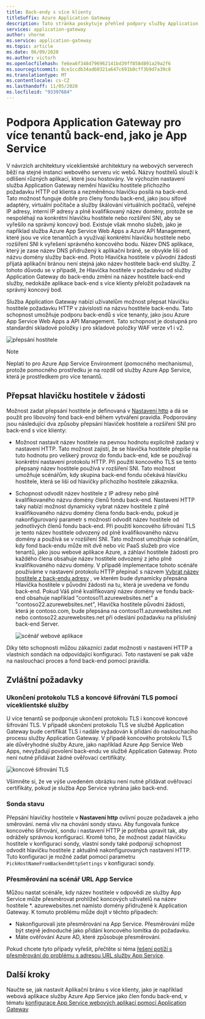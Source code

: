 ```yaml
---
title: Back-endy s více klienty
titleSuffix: Azure Application Gateway
description: Tato stránka poskytuje přehled podpory služby Application Gateway pro back-endy s více tenanty.
services: application-gateway
author: vhorne
ms.service: application-gateway
ms.topic: article
ms.date: 06/09/2020
ms.author: victorh
ms.openlocfilehash: fe6ea6f348d796962141bd39ff858d891a29a2f6
ms.sourcegitcommit: 0ce1ccdb34ad60321a647c691b0cff3b9d7a39c8
ms.translationtype: MT
ms.contentlocale: cs-CZ
ms.lasthandoff: 11/05/2020
ms.locfileid: "93397684"
---
```

# <a name="application-gateway-support-for-multi-tenant-back-ends-such-as-app-service"></a>Podpora Application Gateway pro více tenantů back-end, jako je App Service

V návrzích architektury víceklientské architektury na webových serverech běží na stejné instanci webového serveru víc webů. Názvy hostitelů slouží k odlišení různých aplikací, které jsou hostovány. Ve výchozím nastavení služba Application Gateway nemění hlavičku hostitele příchozího požadavku HTTP od klienta a nezměněnou hlavičku posílá na back-end. Tato možnost funguje dobře pro členy fondu back-end, jako jsou síťové adaptéry, virtuální počítače a služby škálování virtuálních počítačů, veřejné IP adresy, interní IP adresy a plně kvalifikovaný název domény, protože se nespoléhají na konkrétní hlavičku hostitele nebo rozšíření SNI, aby se vyřešilo na správný koncový bod. Existuje však mnoho služeb, jako je například služba Azure App Service Web Apps a Azure API Management, které jsou ve více tenantůch a využívají konkrétní hlavičku hostitele nebo rozšíření SNI k vyřešení správného koncového bodu. Název DNS aplikace, který je zase název DNS přidružený k aplikační bráně, se obvykle liší od názvu domény služby back-end. Proto Hlavička hostitele v původní žádosti přijatá aplikační bránou není stejná jako název hostitele back-end služby. Z tohoto důvodu se v případě, že Hlavička hostitele v požadavku od služby Application Gateway do back-endu změní na název hostitele back-end služby, nedokáže aplikace back-end s více klienty přeložit požadavek na správný koncový bod. 

Služba Application Gateway nabízí uživatelům možnost přepsat hlavičku hostitele požadavku HTTP v závislosti na názvu hostitele back-endu. Tato schopnost umožňuje podporu back-endů s více tenanty, jako jsou Azure App Service Web Apps a API Management. Tato schopnost je dostupná pro standardní skladové položky i pro skladové položky WAF verze v1 i v2. 

![přepsání hostitele](./media/application-gateway-web-app-overview/host-override.png)

> [!NOTE]
> Neplatí to pro Azure App Service Environment (pomocného mechanismu), protože pomocného prostředku je na rozdíl od služby Azure App Service, která je prostředkem pro více tenantů.

## <a name="override-host-header-in-the-request"></a>Přepsat hlavičku hostitele v žádosti

Možnost zadat přepsání hostitele je definovaná v [Nastavení http](./configuration-overview.md#http-settings) a dá se použít pro libovolný fond back-end během vytváření pravidla. Podporovány jsou následující dva způsoby přepsání hlaviček hostitele a rozšíření SNI pro back-end s více klienty:

- Možnost nastavit název hostitele na pevnou hodnotu explicitně zadaný v nastavení HTTP. Tato možnost zajistí, že se hlavička hostitele přepíše na tuto hodnotu pro veškerý provoz do fondu back-end, kde se používají konkrétní nastavení protokolu HTTP. Při použití koncového TLS se tento přepsaný název hostitele používá v rozšíření SNI. Tato možnost umožňuje scénářům, kdy skupina back-end fondu očekává hlavičku hostitele, která se liší od hlavičky příchozího hostitele zákazníka.

- Schopnost odvodit název hostitele z IP adresy nebo plně kvalifikovaného názvu domény členů fondu back-end. Nastavení HTTP taky nabízí možnost dynamicky vybrat název hostitele z plně kvalifikovaného názvu domény člena fondu back-endu, pokud je nakonfigurovaný parametr s možností odvodit název hostitele od jednotlivých členů fondu back-end. Při použití koncového šifrování TLS je tento název hostitele odvozený od plně kvalifikovaného názvu domény a používá se v rozšíření SNI. Tato možnost umožňuje scénářům, kdy fond back-endu může mít dvě nebo víc PaaS služeb pro více tenantů, jako jsou webové aplikace Azure, a záhlaví hostitele žádosti pro každého člena obsahuje název hostitele odvozený z jeho plně kvalifikovaného názvu domény. V případě implementace tohoto scénáře používáme v nastavení protokolu HTTP přepínač s názvem [Vybrat název hostitele z back-endu adresy](./configuration-http-settings.md#pick-host-name-from-back-end-address) , ve kterém bude dynamicky přepsána Hlavička hostitele v původní žádosti na tu, která je uvedena ve fondu back-end.  Pokud Váš plně kvalifikovaný název domény ve fondu back-end obsahuje například "contoso11.azurewebsites.net" a "contoso22.azurewebsites.net", Hlavička hostitele původní žádosti, která je contoso.com, bude přepsána na contoso11.azurewebsites.net nebo contoso22.azurewebsites.net při odeslání požadavku na příslušný back-end Server. 

  ![scénář webové aplikace](./media/application-gateway-web-app-overview/scenario.png)

Díky této schopnosti můžou zákazníci zadat možnosti v nastavení HTTP a vlastních sondách na odpovídající konfiguraci. Toto nastavení se pak váže na naslouchací proces a fond back-end pomocí pravidla.

## <a name="special-considerations"></a>Zvláštní požadavky

### <a name="tls-termination-and-end-to-end-tls-with-multi-tenant-services"></a>Ukončení protokolu TLS a koncové šifrování TLS pomocí víceklientské služby

U více tenantů se podporuje ukončení protokolu TLS i koncové koncové šifrování TLS. V případě ukončení protokolu TLS ve službě Application Gateway bude certifikát TLS i nadále vyžadován k přidání do naslouchacího procesu služby Application Gateway. V případě koncového protokolu TLS ale důvěryhodné služby Azure, jako například Azure App Service Web Apps, nevyžadují povolení back-endu ve službě Application Gateway. Proto není nutné přidávat žádné ověřovací certifikáty. 

![koncové šifrování TLS](./media/application-gateway-web-app-overview/end-to-end-ssl.png)

Všimněte si, že ve výše uvedeném obrázku není nutné přidávat ověřovací certifikáty, pokud je služba App Service vybrána jako back-end.

### <a name="health-probe"></a>Sonda stavu

Přepsání hlavičky hostitele v **Nastavení http** ovlivní pouze požadavek a jeho směrování. nemá vliv na chování sondy stavu. Aby fungovala funkce koncového šifrování, sondu i nastavení HTTP je potřeba upravit tak, aby odrážely správnou konfiguraci. Kromě toho, že možnost zadat hlavičku hostitele v konfiguraci sondy, vlastní sondy také podporují schopnost odvodit hlavičku hostitele z aktuálně nakonfigurovaných nastavení HTTP. Tuto konfiguraci je možné zadat pomocí parametru `PickHostNameFromBackendHttpSettings` v konfiguraci sondy.

### <a name="redirection-to-app-services-url-scenario"></a>Přesměrování na scénář URL App Service

Můžou nastat scénáře, kdy název hostitele v odpovědi ze služby App Service může přesměrovat prohlížeč koncových uživatelů na název hostitele *. azurewebsites.net namísto domény přidružené k Application Gateway. K tomuto problému může dojít v těchto případech:

- Nakonfigurovali jste přesměrování na App Service. Přesměrování může být stejně jednoduché jako přidání koncového lomítka do požadavku.
- Máte ověřování Azure AD, které způsobuje přesměrování.

Pokud chcete tyto případy vyřešit, přečtěte si téma [řešení potíží s přesměrování do problému s adresou URL služby App Service](./troubleshoot-app-service-redirection-app-service-url.md).

## <a name="next-steps"></a>Další kroky

Naučte se, jak nastavit Aplikační bránu s více klienty, jako je například webová aplikace služby Azure App Service jako člen fondu back-end, v tématu [konfigurace App Service webových aplikací pomocí Application Gateway](./configure-web-app-portal.md)
